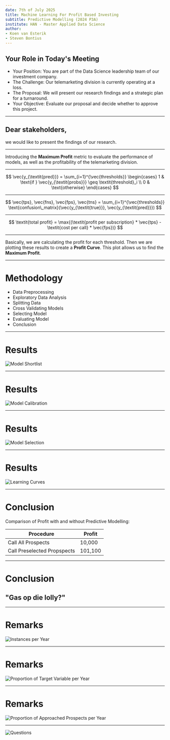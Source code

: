 ```yaml
---
date: 7th of July 2025
title: Machine Learning For Profit Based Investing
subtitle: Predictive Modelling (2024 P3A)
institute: HAN - Master Applied Data Science
author:
- Koen van Esterik
- Steven Bontius
---
```


## Your Role in Today's Meeting

- Your Position: You are part of the Data Science leadership team of our investment company.
- The Challenge: Our telemarketing division is currently operating at a loss.
- The Proposal: We will present our research findings and a strategic plan for a turnaround.
- Your Objective: Evaluate our proposal and decide whether to approve this project.

---

## Dear stakeholders, 
we would like to present the findings of our research.

---

Introducing the **Maximum Profit** metric to evaluate the performance of models, as well as the profitability of the telemarketing division.

---

$$
\vec{y_{\textit{pred}}} = \sum_{i=1}^{\vec{thresholds}} \begin{cases} 
1 & \text{if } \vec{y_{\textit{probs}}} \geq \textit{threshold}_i \\ 
0 & \text{otherwise} 
\end{cases}
$$

---

$$
\vec{tps}, \vec{fns}, \vec{fps}, \vec{tns} = \sum_{i=1}^{\vec{thresholds}} \text{confusion\_matrix}(\vec{y_{\textit{true}}}, \vec{y_{\textit{pred}}})
$$

---

$$
\textit{total profit} = \max{(\textit{profit per subscription} * \vec{tps} - \textit{cost per call} * \vec{fps})}
$$

---

Basically, we are calculating the profit for each threshold. Then we are plotting these results to create a **Profit Curve**. This plot allows us to find the **Maximum Profit**.

---

# Methodology

- Data Preprocessing
- Exploratory Data Analysis
- Splitting Data
- Cross Validating Models
- Selecting Model
- Evaluating Model
- Conclusion

---

# Results

![Model Shortlist](presentation-model-shortlist.png)

---

# Results

![Model Calibration](presentation-model-calibration.png)

---

# Results

![Model Selection](presentation-model-selection.png)

---

# Results

![Learning Curves](presentation-learning-curves.png)

---

# Conclusion

Comparison of Profit with and without Predictive Modelling:

| Procedure                   | Profit  |
| --------------------------- | ------- |
| Call All Prospects          | 10,000  |
| Call Preselected Propspects | 101,100 |

---

# Conclusion

## "Gas op die lolly?"

---

# Remarks

![Instances per Year](number-of-instances-per-year.png)

---

# Remarks

![Proportion of Target Variable per Year](proportion-of-target-variable-per-year.png)

---

# Remarks

![Proportion of Approached Prospects per Year](proportion-of-approached-prospects-per-year.png)

---

![Questions](questions.png)
